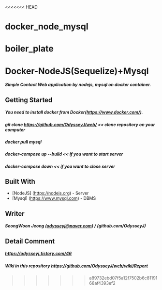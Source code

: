 <<<<<<< HEAD
# docker_node_mysql
boiler_plate
=======
# Docker-NodeJS(Sequelize)+Mysql
##### Simple Contact Web application by nodejs, mysql on docker container.

## Getting Started
##### You need to install docker from Docker(https://www.docker.com/).
##### git clone https://github.com/OdysseyJ/web/  << clone repository on your computer
##### docker pull mysql
##### docker-compose up --build << if you want to start server
##### docker-compose down << if you want to close server

## Built With
* [NodeJS] (https://nodejs.org) - Server
* [Mysql] (https://www.mysql.com) - DBMS

## Writer
##### SeongWoon Jeong (odysseyj@naver.com) / (github.com/OdysseyJ)

## Detail Comment
##### https://odysseyj.tistory.com/46
##### Wiki in this repository https://github.com/OdysseyJ/web/wiki/Report
>>>>>>> a89732ebd07f5a12f7502b6c8119168af4393ef2
